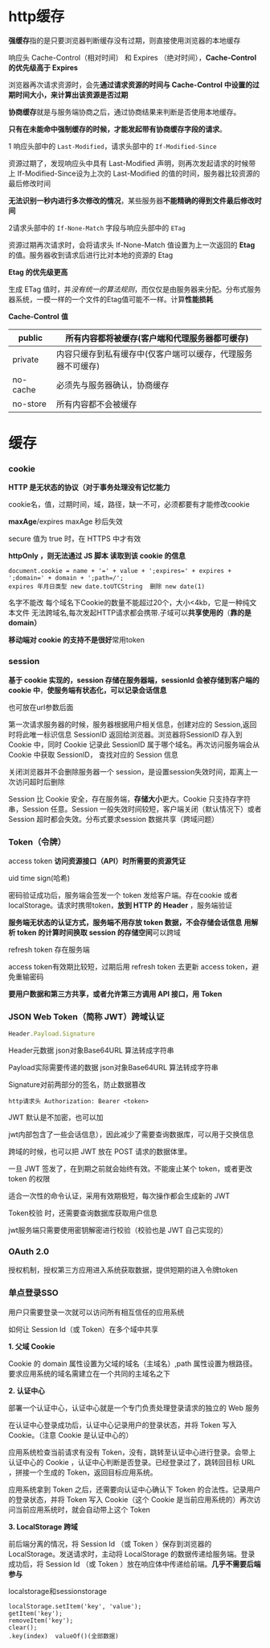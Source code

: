# http缓存

**强缓存**指的是只要浏览器判断缓存没有过期，则直接使用浏览器的本地缓存

响应头 Cache-Control（相对时间） 和 Expires （绝对时间），**Cache-Control 的优先级高于 Expires** 

浏览器再次请求资源时，会先**通过请求资源的时间与 Cache-Control 中设置的过期时间大小，来计算出该资源是否过期**

**协商缓存**就是与服务端协商之后，通过协商结果来判断是否使用本地缓存。

**只有在未能命中强制缓存的时候，才能发起带有协商缓存字段的请求**。

1 响应头部中的 `Last-Modified`，请求头部中的 `If-Modified-Since`

资源过期了，发现响应头中具有 Last-Modified 声明，则再次发起请求的时候带上 If-Modified-Since设为上次的 Last-Modified 的值的时间，服务器比较资源的最后修改时间

**无法识别一秒内进行多次修改的情况**，某些服务器**不能精确的得到文件最后修改时间**

2请求头部中的 `If-None-Match` 字段与响应头部中的 `ETag`

资源过期再次请求时，会将请求头 If-None-Match 值设置为上一次返回的 **Etag** 的值。服务器收到请求后进行比对本地的资源的 Etag 

**Etag 的优先级更高**

生成 ETag 值时，并*没有统一的算法规则*，而仅仅是由服务器来分配。分布式服务器系统，一模一样的一个文件的Etag值可能不一样。计算**性能损耗**



 **Cache-Control** **值**

| public   | 所有内容都将被缓存(客户端和代理服务器都可缓存)               |
| -------- | ------------------------------------------------------------ |
| private  | 内容只缓存到私有缓存中(仅客户端可以缓存，代理服务器不可缓存) |
| no-cache | 必须先与服务器确认，协商缓存                                 |
| no-store | 所有内容都不会被缓存                                         |

# 缓存 

### **cookie**

**HTTP 是无状态的协议（对于事务处理没有记忆能力** 

cookie名，值，过期时间，域，路径，缺一不可，必须都要有才能修改cookie

**maxAge**/expires  maxAge 秒后失效

secure 值为 true 时，在 HTTPS 中才有效

**httpOnly ，则无法通过 JS 脚本 读取到该 cookie 的信息**

```
document.cookie = name + '=' + value + ';expires=' + expires + ';domain=' + domain + ';path=/';
expires 年月日类型 new date.toUTCString  删除 new date(1)
```

名字不能改  每个域名下Cookie的数量不能超过20个，大小<4kb，它是一种纯文本文件 无法跨域名,每次发起HTTP请求都会携带.子域可以**共享使用的**（**靠的是 domain）**

**移动端对 cookie 的支持不是很好**常用token

### session 

**基于 cookie 实现的，session 存储在服务器端，sessionId 会被存储到客户端的cookie 中**，**使服务端有状态化，可以记录会话信息**

也可放在url参数后面

第一次请求服务器的时候，服务器根据用户相关信息，创建对应的 Session,返回时将此唯一标识信息 SessionID 返回给浏览器。浏览器将SessionID 存入到 Cookie 中，同时 Cookie 记录此 SessionID 属于哪个域名。再次访问服务端会从 Cookie 中获取 SessionID， 查找对应的 Session 信息

关闭浏览器并不会删除服务器一个 session，是设置session失效时间，距离上一次访问超时后删除

Session 比 Cookie 安全，存在服务端，**存储大小**更大。Cookie 只支持存字符串，Session 任意。Session 一般失效时间较短，客户端关闭（默认情况下）或者 Session 超时都会失效。分布式要求session 数据共享（跨域问题）

### Token（令牌）

access token **访问资源接口（API）时所需要的资源凭证**

uid time sign(哈希)

密码验证成功后，服务端会签发一个 token 发给客户端。存在cookie 或者 localStorage。请求时携带token，**放到 HTTP 的 Header** ，服务端验证

**服务端无状态的认证方式，服务端不用存放 token 数据，不会存储会话信息** **用解析 token 的计算时间换取 session 的存储空间**可以跨域

refresh token 存在服务端

access token有效期比较短，过期后用 refresh token 去更新 access token，避免重输密码

**要用户数据和第三方共享，或者允许第三方调用 API 接口，用 Token**

### JSON Web Token（简称 JWT）跨域认证

```javascript
Header.Payload.Signature
```

Header元数据  json对象Base64URL 算法转成字符串

Payload实际需要传递的数据 json对象Base64URL 算法转成字符串

Signature对前两部分的签名，防止数据篡改

```
http请求头 Authorization: Bearer <token>
```

JWT 默认是不加密，也可以加

jwt内部包含了一些会话信息），因此减少了需要查询数据库，可以用于交换信息

跨域的时候，也可以把 JWT 放在 POST 请求的数据体里。

一旦 JWT 签发了，在到期之前就会始终有效。不能废止某个 token，或者更改 token 的权限

适合一次性的命令认证，采用有效期极短，每次操作都会生成新的 JWT

Token校验 时，还需要查询数据库获取用户信息

jwt服务端只需要使用密钥解密进行校验（校验也是 JWT 自己实现的）

### OAuth 2.0

授权机制，授权第三方应用进入系统获取数据，提供短期的进入令牌token

### 单点登录SSO

用户只需要登录一次就可以访问所有相互信任的应用系统

如何让 Session Id（或 Token）在多个域中共享

**1. 父域 Cookie**

Cookie 的 domain 属性设置为父域的域名（主域名）,path 属性设置为根路径。要求应用系统的域名需建立在一个共同的主域名之下

**2. 认证中心**

部署一个认证中心，认证中心就是一个专门负责处理登录请求的独立的 Web 服务

在认证中心登录成功后，认证中心记录用户的登录状态，并将 Token 写入 Cookie。（注意 Cookie 是认证中心的）

应用系统检查当前请求有没有 Token，没有，跳转至认证中心进行登录。会带上认证中心的 Cookie ，认证中心判断是否登录。已经登录过了，跳转回目标 URL ，拼接一个生成的 Token，返回目标应用系统。

应用系统拿到 Token 之后，还需要向认证中心确认下 Token 的合法性。记录用户的登录状态，并将 Token 写入 Cookie（这个 Cookie 是当前应用系统的）再次访问当前应用系统时，就会自动带上这个 Token

**3. LocalStorage 跨域**

前后端分离的情况，将 Session Id （或 Token ）保存到浏览器的 LocalStorage。发送请求时，主动将 LocalStorage 的数据传递给服务端。登录成功后，将 Session Id （或 Token ）放在响应体中传递给前端。**几乎不需要后端参与**



localstorage和sessionstorage

```
localStorage.setItem('key', 'value');
getItem('key');
removeItem('key');
clear();
.key(index)  valueOf()(全部数据)
```

